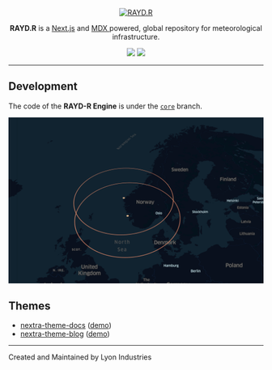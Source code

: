 <p align="center">
  <a href="https://alibaba.github.io/rax">
    <img alt="RAYD.R" src="https://raw.githubusercontent.com/lyon-industries/RAYD.R/1.0.0/public/android-icon-192x192.png" width="66">
  </a>
</p>

<p align="center"> 
  <b>RAYD.R</b> is a 
  <a href="https://nextjs.org">Next.js</a> and 
  <a href="https://mdxjs.com">MDX </a> 
  powered, global repository for meteorological infrastructure.
</p>

<p align="center">
  <a href="https://github.com/lyon-industries/RAYD.R/blob/main/LICENSE"><img src="https://img.shields.io/github/license/lyon-industries/RAYD.R"></a>
  <a href="https://github.com/lyon-industries/RAYD.R/releases"><img src="https://img.shields.io/badge/version-1.0.0-blue"></a>

</p>

---

    

## Development

The code of the **RAYD-R Engine** is under the [`core`](https://github.com/shuding/nextra/tree/core) branch.

![](/public/demo.png)

## Themes

- [nextra-theme-docs](https://github.com/vercel/swr-site) ([demo](https://swr.vercel.app))
- [nextra-theme-blog](https://github.com/shuding/site) ([demo](https://shud.in))

---

Created and Maintained by Lyon Industries
